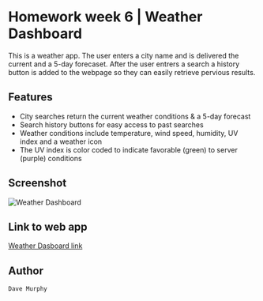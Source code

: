 # Homework week 6 | Weather Dashboard
This is a weather app. The user enters a city name and is delivered the current and a 5-day forecaset. After the user entrers a search a history button is added to the webpage so they can easily retrieve pervious results.

## Features

* City searches return the current weather conditions & a 5-day forecast
* Search history buttons for easy access to past searches
* Weather conditions include temperature, wind speed, humidity, UV index and a weather icon
* The UV index is color coded to indicate favorable (green) to server (purple) conditions

## Screenshot

![Weather Dashboard](./assets/images/weather-dashboard.png)

## Link to web app

[Weather Dasboard link](https://murda02.github.io/homework-week-6-weather-dashboard-dlm/)

## Author

    Dave Murphy